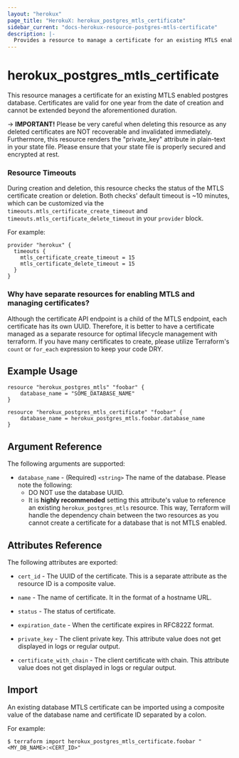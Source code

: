 ```yaml
---
layout: "herokux"
page_title: "HerokuX: herokux_postgres_mtls_certificate"
sidebar_current: "docs-herokux-resource-postgres-mtls-certificate"
description: |-
  Provides a resource to manage a certificate for an existing MTLS enabled postgres database
---
```


# herokux\_postgres\_mtls\_certificate

This resource manages a certificate for an existing MTLS enabled postgres database. Certificates are valid for one year from the date of creation and cannot be extended beyond the aforementioned duration.

-> **IMPORTANT!**
Please be very careful when deleting this resource as any deleted certificates are NOT recoverable and invalidated immediately.
Furthermore, this resource renders the "private_key" attribute in plain-text in your state file.
Please ensure that your state file is properly secured and encrypted at rest.

### Resource Timeouts
During creation and deletion, this resource checks the status of the MTLS certificate creation or deletion.
Both checks' default timeout is ~10 minutes, which can be customized via
the `timeouts.mtls_certificate_create_timeout` and `timeouts.mtls_certificate_delete_timeout` in your `provider` block.

For example:
```hcl-terraform
provider "herokux" {
  timeouts {
    mtls_certificate_create_timeout = 15
    mtls_certificate_delete_timeout = 15
  }
}
```

### Why have separate resources for enabling MTLS and managing certificates?
Although the certificate API endpoint is a child of the MTLS endpoint, each certificate has its own UUID. Therefore, it is better
to have a certificate managed as a separate resource for optimal lifecycle management with terraform. If you have many certificates
to create, please utilize Terraform's `count` or `for_each` expression to keep your code DRY.

## Example Usage
```hcl-terraform
resource "herokux_postgres_mtls" "foobar" {
	database_name = "SOME_DATABASE_NAME"
}

resource "herokux_postgres_mtls_certificate" "foobar" {
	database_name = herokux_postgres_mtls.foobar.database_name
}
```

## Argument Reference

The following arguments are supported:

* `database_name` - (Required) `<string>` The name of the database. Please note the following:
    * DO NOT use the database UUID.
    * It is **highly recommended** setting this attribute's value to reference an existing `herokux_postgres_mtls` resource.
    This way, Terraform will handle the dependency chain between the two resources as you cannot create a certificate for
    a database that is not MTLS enabled.

## Attributes Reference

The following attributes are exported:

* `cert_id` - The UUID of the certificate. This is a separate attribute as the resource ID is a composite value.

* `name` - The name of certificate. It in the format of a hostname URL.

* `status` - The status of certificate.

* `expiration_date` - When the certificate expires in RFC822Z format.

* `private_key` - The client private key. This attribute value does not get displayed in logs or regular output.

* `certificate_with_chain` - The client certificate with chain. This attribute value does not get displayed in logs or regular output.

## Import

An existing database MTLS certificate can be imported using a composite value
of the database name and certificate ID separated by a colon.

For example:
```shell script
$ terraform import herokux_postgres_mtls_certificate.foobar "<MY_DB_NAME>:<CERT_ID>"
```
